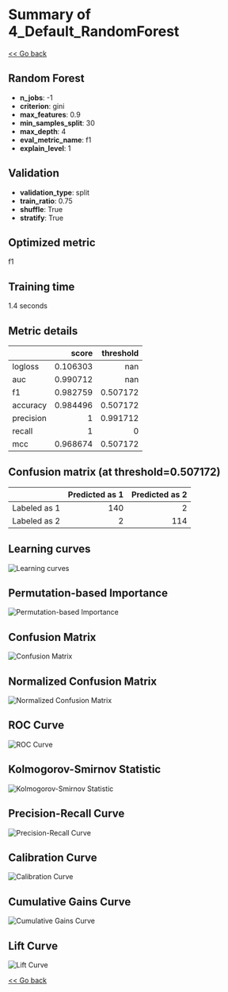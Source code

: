 # Summary of 4_Default_RandomForest

[<< Go back](../README.md)


## Random Forest
- **n_jobs**: -1
- **criterion**: gini
- **max_features**: 0.9
- **min_samples_split**: 30
- **max_depth**: 4
- **eval_metric_name**: f1
- **explain_level**: 1

## Validation
 - **validation_type**: split
 - **train_ratio**: 0.75
 - **shuffle**: True
 - **stratify**: True

## Optimized metric
f1

## Training time

1.4 seconds

## Metric details
|           |    score |   threshold |
|:----------|---------:|------------:|
| logloss   | 0.106303 |  nan        |
| auc       | 0.990712 |  nan        |
| f1        | 0.982759 |    0.507172 |
| accuracy  | 0.984496 |    0.507172 |
| precision | 1        |    0.991712 |
| recall    | 1        |    0        |
| mcc       | 0.968674 |    0.507172 |


## Confusion matrix (at threshold=0.507172)
|              |   Predicted as 1 |   Predicted as 2 |
|:-------------|-----------------:|-----------------:|
| Labeled as 1 |              140 |                2 |
| Labeled as 2 |                2 |              114 |

## Learning curves
![Learning curves](learning_curves.png)

## Permutation-based Importance
![Permutation-based Importance](permutation_importance.png)
## Confusion Matrix

![Confusion Matrix](confusion_matrix.png)


## Normalized Confusion Matrix

![Normalized Confusion Matrix](confusion_matrix_normalized.png)


## ROC Curve

![ROC Curve](roc_curve.png)


## Kolmogorov-Smirnov Statistic

![Kolmogorov-Smirnov Statistic](ks_statistic.png)


## Precision-Recall Curve

![Precision-Recall Curve](precision_recall_curve.png)


## Calibration Curve

![Calibration Curve](calibration_curve_curve.png)


## Cumulative Gains Curve

![Cumulative Gains Curve](cumulative_gains_curve.png)


## Lift Curve

![Lift Curve](lift_curve.png)



[<< Go back](../README.md)

